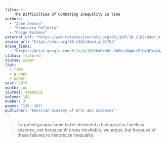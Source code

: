 ```yaml
---
title: >-
    The Difficulties Of Combating Inequality In Time
authors:
  - "Jane Jenson"
  - "Francesca Polletta"
  - "Paige Raibmon"
external_url: "https://www.mitpressjournals.org/doi/pdf/10.1162/daed_a_01753"
source_url: "https://doi.org/10.1162/daed_a_01753"
drive_links:
  - "https://drive.google.com/file/d/1K1KbvBrhDC-SbRkLw6gAnzPib4QExwjO/view?usp=share_link"
status: featured
course: wider
tags:
  - time
  - groups
  - power
year: 2019
month: jun
journal: daedalus
volume: 148
number: 3
pages: "136--163"
publisher: "American Academy of Arts and Sciences"
---
```


> Targeted groups came to be attributed a biological or timeless essence, not because this was inevitable, we argue, but because of these failures to historicize inequality.
